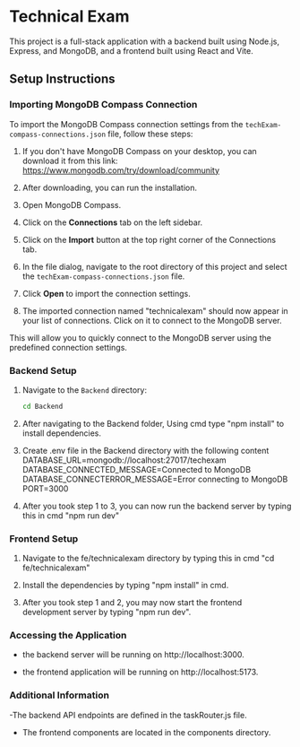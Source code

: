 # Technical Exam

This project is a full-stack application with a backend built using Node.js, Express, and MongoDB, and a frontend built using React and Vite.

## Setup Instructions


### Importing MongoDB Compass Connection

To import the MongoDB Compass connection settings from the `techExam-compass-connections.json` file, follow these steps:

1. If you don't have MongoDB Compass on your desktop, you can download it from this link: https://www.mongodb.com/try/download/community

2. After downloading, you can run the installation.

3. Open MongoDB Compass.

4. Click on the **Connections** tab on the left sidebar.

5. Click on the **Import** button at the top right corner of the Connections tab.

6. In the file dialog, navigate to the root directory of this project and select the `techExam-compass-connections.json` file.

7. Click **Open** to import the connection settings.

8. The imported connection named "technicalexam" should now appear in your list of connections. Click on it to connect to the MongoDB server.

This will allow you to quickly connect to the MongoDB server using the predefined connection settings.




### Backend Setup

1. Navigate to the `Backend` directory:
   ```sh
   cd Backend

 2.  After navigating to the Backend folder, Using cmd type "npm install" to install dependencies.


 3. Create .env file in the Backend directory with the following content
 DATABASE_URL=mongodb://localhost:27017/techexam
DATABASE_CONNECTED_MESSAGE=Connected to MongoDB
DATABASE_CONNECTERROR_MESSAGE=Error connecting to MongoDB
PORT=3000


4. After you took step 1 to 3, you can now run the backend server by typing this in cmd "npm run dev"






### Frontend Setup

1. Navigate to the fe/technicalexam directory by typing this in cmd "cd fe/technicalexam"


2. Install the dependencies by typing "npm install" in cmd.


3. After you took step 1 and 2, you may now start the frontend development server by typing "npm run dev".




### Accessing the Application

- the backend server will be running on 
http://localhost:3000.

- the frontend application will be running on
http://localhost:5173.


### Additional Information

-The backend API endpoints are defined in the taskRouter.js file.


- The frontend components are located in the components directory.











